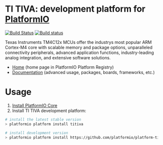 # TI TIVA: development platform for [PlatformIO](http://platformio.org)
[![Build Status](https://travis-ci.org/platformio/platform-titiva.svg?branch=develop)](https://travis-ci.org/platformio/platform-titiva)
[![Build status](https://ci.appveyor.com/api/projects/status/x7y7i3tqylwpgn98/branch/develop?svg=true)](https://ci.appveyor.com/project/ivankravets/platform-titiva/branch/develop)

Texas Instruments TM4C12x MCUs offer the industrys most popular ARM Cortex-M4 core with scalable memory and package options, unparalleled connectivity peripherals, advanced application functions, industry-leading analog integration, and extensive software solutions.

* [Home](http://platformio.org/platforms/titiva) (home page in PlatformIO Platform Registry)
* [Documentation](http://docs.platformio.org/page/platforms/titiva.html) (advanced usage, packages, boards, frameworks, etc.)

# Usage

1. [Install PlatformIO Core](http://docs.platformio.org/en/latest/core.html)
2. Install TI TIVA development platform:
```bash
# install the latest stable version
> platformio platform install titiva

# install development version
> platformio platform install https://github.com/platformio/platform-titiva.git
```
